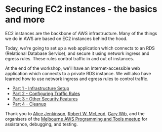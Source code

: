 # Securing EC2 instances - the basics and more

EC2 instances are the backbone of AWS infrastructure.  Many of the things we do in AWS are based on EC2 instances behind the hood.

Today, we're going to set up a web application which connects to an RDS (Relational Database Service), and secure it using network ingress and egress rules.  These rules control traffic in and out of instances.

At the end of the workshop, we'll have an Internet-accessible web application which connects to a private RDS instance.  We will also have learned how to use network ingress and egress rules to control traffic.

- [Part 1 - Infrastructure Setup](Part1/README.md)
- [Part 2 - Configuring Traffic Rules](Part2/README.md)
- [Part 3 - Other Security Features](Part3/README.md)
- [Part 4 - Cleanup](Part4/README.md)

Thank you to [Alice Jenkinson](https://kat.net.nz), [Robert W. McLeod](https://rob-mc.cloud), [Gary Wib](https://github.com/GaryWib), and the organisers of the [Melbourne AWS Programming and Tools meetup](https://blog.programming-tools-meetup.cloud) for assistance, debugging, and testing.
